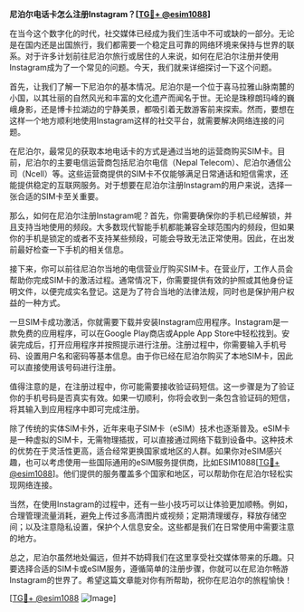 **尼泊尔电话卡怎么注册Instagram？[[TG💪+ @esim1088](https://t.me/s/esim1088)]**

在当今这个数字化的时代，社交媒体已经成为我们生活中不可或缺的一部分。无论是在国内还是出国旅行，我们都需要一个稳定且可靠的网络环境来保持与世界的联系。对于许多计划前往尼泊尔旅行或居住的人来说，如何在尼泊尔注册并使用Instagram成为了一个常见的问题。今天，我们就来详细探讨一下这个问题。

首先，让我们了解一下尼泊尔的基本情况。尼泊尔是一个位于喜马拉雅山脉南麓的小国，以其壮丽的自然风光和丰富的文化遗产而闻名于世。无论是珠穆朗玛峰的巍峨身影，还是博卡拉湖边的宁静美景，都吸引着无数游客前来探索。然而，要想在这样一个地方顺利地使用Instagram这样的社交平台，就需要解决网络连接的问题。

在尼泊尔，最常见的获取本地电话卡的方式是通过当地的运营商购买SIM卡。目前，尼泊尔的主要电信运营商包括尼泊尔电信（Nepal Telecom）、尼泊尔通信公司（Ncell）等。这些运营商提供的SIM卡不仅能够满足日常通话和短信需求，还能提供稳定的互联网服务。对于想要在尼泊尔注册Instagram的用户来说，选择一张合适的SIM卡至关重要。

那么，如何在尼泊尔注册Instagram呢？首先，你需要确保你的手机已经解锁，并且支持当地使用的频段。大多数现代智能手机都能兼容全球范围内的频段，但如果你的手机是锁定的或者不支持某些频段，可能会导致无法正常使用。因此，在出发前最好检查一下手机的相关信息。

接下来，你可以前往尼泊尔当地的电信营业厅购买SIM卡。在营业厅，工作人员会帮助你完成SIM卡的激活过程。通常情况下，你需要提供有效的护照或其他身份证明文件，以便完成实名登记。这是为了符合当地的法律法规，同时也是保护用户权益的一种方式。

一旦SIM卡成功激活，你就需要下载并安装Instagram应用程序。Instagram是一款免费的应用程序，可以在Google Play商店或Apple App Store中轻松找到。安装完成后，打开应用程序并按照提示进行注册。注册过程中，你需要输入手机号码、设置用户名和密码等基本信息。由于你已经在尼泊尔购买了本地SIM卡，因此可以直接使用该号码进行注册。

值得注意的是，在注册过程中，你可能需要接收验证码短信。这一步骤是为了验证你的手机号码是否真实有效。如果一切顺利，你将会收到一条包含验证码的短信，将其输入到应用程序中即可完成注册。

除了传统的实体SIM卡外，近年来电子SIM卡（eSIM）技术也逐渐普及。eSIM卡是一种虚拟的SIM卡，无需物理插拔，可以直接通过网络下载到设备中。这种技术的优势在于灵活性更高，适合经常更换国家或地区的人群。如果你对eSIM感兴趣，也可以考虑使用一些国际通用的eSIM服务提供商，比如ESIM1088[[TG💪+ @esim1088](https://t.me/s/esim1088)]。他们提供的服务覆盖多个国家和地区，可以帮助你在尼泊尔轻松实现网络连接。

当然，在使用Instagram的过程中，还有一些小技巧可以让体验更加顺畅。例如，合理管理流量消耗，避免上传过多高清图片或视频；定期清理缓存，释放存储空间；以及注意隐私设置，保护个人信息安全。这些都是我们在日常使用中需要注意的地方。

总之，尼泊尔虽然地处偏远，但并不妨碍我们在这里享受社交媒体带来的乐趣。只要选择合适的SIM卡或eSIM服务，遵循简单的注册步骤，你就可以在尼泊尔畅游Instagram的世界了。希望这篇文章能对你有所帮助，祝你在尼泊尔的旅程愉快！

[[TG💪+ @esim1088](https://t.me/s/esim1088) ![Image](https://i.postimg.cc/4NQfJmqS/Snipaste-2025-05-13-00-14-12.png)]